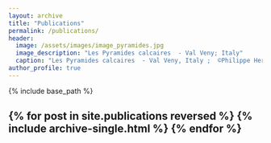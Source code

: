 ```yaml
---
layout: archive
title: "Publications"
permalink: /publications/
header:
  image: /assets/images/image_pyramides.jpg
  image_description: "Les Pyramides calcaires  - Val Veny; Italy"
  caption: "Les Pyramides calcaires  - Val Veny, Italy ;  ©Philippe Hervé Leloup"
author_profile: true
---
```

{% include base_path %}

{% for post in site.publications reversed %}
  {% include archive-single.html %}
{% endfor %}
---
